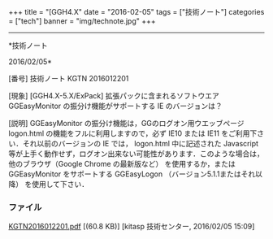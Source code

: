 ﻿+++
title = "[GGH4.X"
date = "2016-02-05"
tags = ["技術ノート"]
categories = ["tech"]
banner = "img/technote.jpg"
+++

-----------------------------------------------------------------------------------------------------------------------------

*技術ノート

2016/02/05*


[番号]
技術ノート KGTN 2016012201

[現象]
[GGH4.X-5.X/ExPack] 拡張パックに含まれるソフトウエア GGEasyMonitor
の振分け機能がサポートする IE のバージョンは？

[説明]
GGEasyMonitor の振分け機能は，GGのログオン用ウエッブページ logon.html
の機能をフルに利用しますので，必ず IE10 または IE11
をご利用下さい．それ以前のバージョンの IE では， logon.html
中に記述された Javascript
等が上手く動作せず，ログオン出来ない可能性があります．このような場合は，他のブラウザ（Google
Chrome の最新版など） を使用するか，または GGEasyMonitor をサポートする
GGEasyLogon （バージョン5.1.1またはそれ以降） を使用して下さい．


### ファイル

 
 


[KGTN2016012201.pdf](http://techreport.kitasp.net/attachments/download/2453/KGTN2016012201.pdf)
 [(60.8 KB)] [kitasp 技術センター, 2016/02/05
15:09]


 


 

